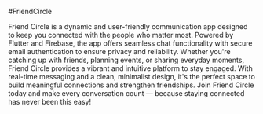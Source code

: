 #FriendCircle

Friend Circle is a dynamic and user-friendly communication app designed to keep you connected with the people who matter most. Powered by Flutter and Firebase, the app offers seamless chat functionality with secure email authentication to ensure privacy and reliability. Whether you're catching up with friends, planning events, or sharing everyday moments, Friend Circle provides a vibrant and intuitive platform to stay engaged. With real-time messaging and a clean, minimalist design, it's the perfect space to build meaningful connections and strengthen friendships. Join Friend Circle today and make every conversation count — because staying connected has never been this easy!
